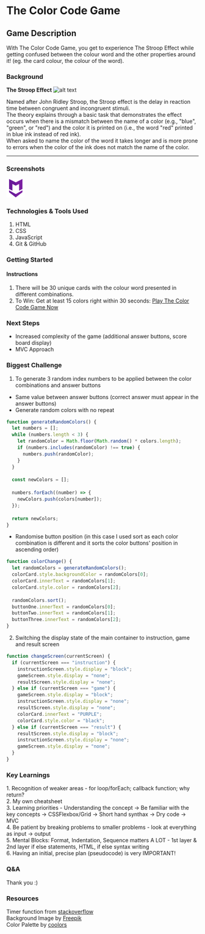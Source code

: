 # **The Color Code Game**

## **Game Description**

With The Color Code Game, you get to experience The Stroop Effect while getting confused between the colour word and the other properties around it! (eg. the card colour, the colour of the word).

### **Background**

**The Stroop Effect**
![alt text](https://upload.wikimedia.org/wikipedia/commons/thumb/b/b8/Stroop_comparison.png/435px-Stroop_comparison.png "The Stroop Effect") <br/>

<p>Named after John Ridley Stroop, the Stroop effect is the delay in reaction time between congruent and incongruent stimuli.<br/>
The theory explains through a basic task that demonstrates the effect occurs when there is a mismatch between the name of a color (e.g., "blue", "green", or "red") and the color it is printed on (i.e., the word "red" printed in blue ink instead of red ink). <br/>
When asked to name the color of the word it takes longer and is more prone to errors when the color of the ink does not match the name of the color.</p>

---

### **Screenshots**

![alt text](https://github.com/adam-p/markdown-here/raw/master/src/common/images/icon48.png "Logo Title Text 1")

### **Technologies & Tools Used**

1. HTML
2. CSS
3. JavaScript
4. Git & GitHub

### **Getting Started**

#### **Instructions**

1. There will be 30 unique cards with the colour word presented in different combinations.
2. To Win: Get at least 15 colors right within 30 seconds: [Play The Color Code Game Now](https://didadeeee.github.io/color-code/)

### **Next Steps**

- Increased complexity of the game (additional answer buttons, score board display)
- MVC Approach

### **Biggest Challenge**

1. To generate 3 random index numbers to be applied between the color combinations and answer buttons

- Same value between answer buttons (correct answer must appear in the answer buttons)
- Generate random colors with no repeat

```javascript
function generateRandomColors() {
  let numbers = [];
  while (numbers.length < 3) {
    let randomColor = Math.floor(Math.random() * colors.length);
    if (numbers.includes(randomColor) !== true) {
      numbers.push(randomColor);
    }
  }

  const newColors = [];

  numbers.forEach((number) => {
    newColors.push(colors[number]);
  });

  return newColors;
}
```

- Randomise button position (in this case I used sort as each color combination is different and it sorts the color buttons' position in ascending order)

```javascript
function colorChange() {
  let randomColors = generateRandomColors();
  colorCard.style.backgroundColor = randomColors[0];
  colorCard.innerText = randomColors[1];
  colorCard.style.color = randomColors[2];

  randomColors.sort();
  buttonOne.innerText = randomColors[0];
  buttonTwo.innerText = randomColors[1];
  buttonThree.innerText = randomColors[2];
}
```

2. Switching the display state of the main container to instruction, game and result screen

```javascript
function changeScreen(currentScreen) {
  if (currentScreen === "instruction") {
    instructionScreen.style.display = "block";
    gameScreen.style.display = "none";
    resultScreen.style.display = "none";
  } else if (currentScreen === "game") {
    gameScreen.style.display = "block";
    instructionScreen.style.display = "none";
    resultScreen.style.display = "none";
    colorCard.innerText = "PURPLE";
    colorCard.style.color = "black";
  } else if (currentScreen === "result") {
    resultScreen.style.display = "block";
    instructionScreen.style.display = "none";
    gameScreen.style.display = "none";
  }
}
```

### **Key Learnings**

<p>1. Recognition of weaker areas - for loop/forEach; callback function; why return?<br/>
2. My own cheatsheet<br/>
3. Learning priorities - Understanding the concept -> Be familiar with the key concepts -> CSSFlexbox/Grid -> Short hand synthax -> Dry code -> MVC<br/>
4. Be patient by breaking problems to smaller problems - look at everything as input -> output<br/>
5. Mental Blocks: Format, Indentation, Sequence matters A LOT - 1st layer & 2nd layer if else statements, HTML, if else syntax writing<br/>
6. Having an initial, precise plan (pseudocode) is very IMPORTANT!<br/></p>

### **Q&A**

Thank you :)

### **Resources**

Timer function from <a href="https://stackoverflow.com/questions/4435776/simple-clock-that-counts-down-from-30-seconds-and-executes-a-function-afterward">stackoverflow</a><br/>
Background Image by <a href="https://www.freepik.com/free-vector/flat-design-abstract-background_18895874.htm#query=background&position=29&from_view=keyword&track=sph">Freepik</a><br/>
Color Palette by <a href="https://coolors.co/user/palettes">coolors<a>
